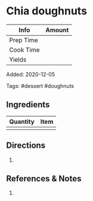 # Chia doughnuts

| Info      | Amount |
| --------- | ------ |
| Prep Time |        |
| Cook Time |        |
| Yields    |        |

Added: 2020-12-05

Tags: #dessert #doughnuts

## Ingredients

| Quantity | Item |
| -------- | ---- |
|          | []() |

## Directions

1.

## References & Notes

1.
